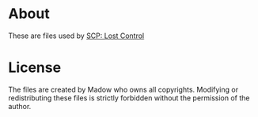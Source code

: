 # About
These are files used by [SCP: Lost Control](https://github.com/danx91/SCP-LC)

# License
The files are created by Madow who owns all copyrights. Modifying or redistributing these files is strictly forbidden without the permission of the author.
